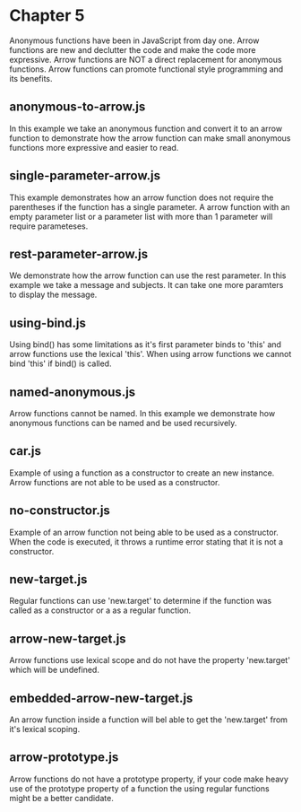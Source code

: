 # Chapter 5
Anonymous functions have been in JavaScript from day one. Arrow functions are new and declutter the code and make the code more expressive. Arrow functions are NOT a direct replacement for anonymous functions. Arrow functions can promote functional style programming and its benefits.

## anonymous-to-arrow.js
In this example we take an anonymous function and convert it to an arrow function to demonstrate how the arrow function can make small anonymous functions more expressive and easier to read.

## single-parameter-arrow.js
This example demonstrates how an arrow function does not require the parentheses if the function has a single parameter. A arrow function with an empty parameter list or a parameter list with more than 1 parameter will require parameteses.

## rest-parameter-arrow.js
We demonstrate how the arrow function can use the rest parameter. In this example we take a message and subjects. It can take one more paramters to display the message.

## using-bind.js
Using bind() has some limitations as it's first parameter binds to 'this' and arrow functions use the lexical 'this'. When using arrow functions we cannot bind 'this' if bind() is called.

## named-anonymous.js
Arrow functions cannot be named. In this example we demonstrate how anonymous functions can be named and be used recursively.

## car.js
Example of using a function as a constructor to create an new instance. Arrow functions are not able to be used as a constructor.

## no-constructor.js
Example of an arrow function not being able to be used as a constructor. When the code is executed, it throws a runtime error stating that it is not a constructor.

## new-target.js
Regular functions can use 'new.target' to determine if the function was called as a constructor or a as a regular function.

## arrow-new-target.js
Arrow functions use lexical scope and do not have the property 'new.target' which will be undefined.

## embedded-arrow-new-target.js
An arrow function inside a function will bel able to get the 'new.target' from it's lexical scoping.

## arrow-prototype.js
Arrow functions do not have a prototype property, if your code make heavy use of the prototype property of a function the using regular functions might be a better candidate.